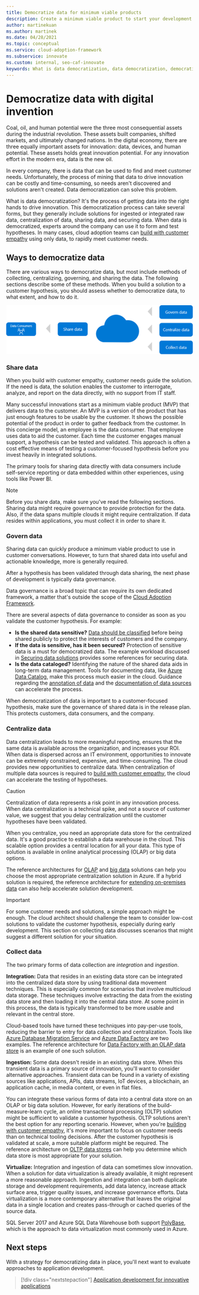 ```yaml
---
title: Democratize data for minimum viable products
description: Create a minimum viable product to start your development. Learn about data democratization, the process of getting data to test hypotheses and drive innovation.
author: martinekuan
ms.author: martinek
ms.date: 04/28/2021
ms.topic: conceptual
ms.service: cloud-adoption-framework
ms.subservice: innovate
ms.custom: internal, seo-caf-innovate
keywords: What is data democratization, data democratization, democratize data, minimum viable product, data centralization
---
```


# Democratize data with digital invention

Coal, oil, and human potential were the three most consequential assets during the industrial revolution. These assets built companies, shifted markets, and ultimately changed nations. In the digital economy, there are three equally important assets for innovation: data, devices, and human potential. These assets holds great innovation potential. For any innovation effort in the modern era, data is the new oil.

In every company, there is data that can be used to find and meet customer needs. Unfortunately, the process of mining that data to drive innovation can be costly and time-consuming, so needs aren't discovered and solutions aren't created. Data democratization can solve this problem.

What is data democratization? It's the process of getting data into the right hands to drive innovation. This democratization process can take several forms, but they generally include solutions for ingested or integrated raw data, centralization of data, sharing data, and securing data. When data is democratized, experts around the company can use it to form and test hypotheses. In many cases, cloud adoption teams can [build with customer empathy](./build.md) using only data, to rapidly meet customer needs.

## Ways to democratize data

There are various ways to democratize data, but most include methods of collecting, centralizing, governing, and sharing the data. The following sections describe some of these methods. When you build a solution to a customer hypothesis, you should assess whether to democratize data, to what extent, and how to do it.

![Process for democratizing data, shows these processes: govern, centralize, collect, and share data.](../../_images/innovate/democratize-data.png)

### Share data

When you build with customer empathy, customer needs guide the solution. If the need is data, the solution enables the customer to interrogate, analyze, and report on the data directly, with no support from IT staff.

Many successful innovations start as a minimum viable product (MVP) that delivers data to the customer. An MVP is a version of the product that has just enough features to be usable by the customer. It shows the possible potential of the product in order to gather feedback from the customer. In this concierge model, an employee is the data consumer. That employee uses data to aid the customer. Each time the customer engages manual support, a hypothesis can be tested and validated. This approach is often a cost effective means of testing a customer-focused hypothesis before you invest heavily in integrated solutions.

The primary tools for sharing data directly with data consumers include self-service reporting or data embedded within other experiences, using tools like Power BI.

> [!NOTE]
> Before you share data, make sure you've read the following sections. Sharing data might require governance to provide protection for the data. Also, if the data spans multiple clouds it might require centralization. If data resides within applications, you must collect it in order to share it.

### Govern data

Sharing data can quickly produce a minimum viable product to use in customer conversations. However, to turn that shared data into useful and actionable knowledge, more is generally required.

After a hypothesis has been validated through data sharing, the next phase of development is typically data governance.

Data governance is a broad topic that can require its own dedicated framework, a matter that's outside the scope of the [Cloud Adoption Framework](../../index.yml).

There are several aspects of data governance to consider as soon as you validate the customer hypothesis. For example:

- **Is the shared data sensitive?** [Data should be classified](../../govern/policy-compliance/data-classification.md) before being shared publicly to protect the interests of customers and the company.
- **If the data is sensitive, has it been secured?** Protection of sensitive data is a must for democratized data. The example workload discussed in [Securing data solutions](/azure/architecture/data-guide/scenarios/securing-data-solutions) provides some references for securing data.
- **Is the data cataloged?** Identifying the nature of the shared data aids in long-term data management. Tools for documenting data, like [Azure Data Catalog](https://azure.microsoft.com/services/data-catalog/), make this process much easier in the cloud. Guidance regarding the [annotation of data](/azure/data-catalog/data-catalog-how-to-annotate) and the [documentation of data sources](/azure/data-catalog/data-catalog-how-to-documentation) can accelerate the process.

When democratization of data is important to a customer-focused hypothesis, make sure the governance of shared data is in the release plan. This protects customers, data consumers, and the company.

### Centralize data

Data centralization leads to more meaningful reporting, ensures that the same data is available across the organization, and increases your ROI. When data is dispersed across an IT environment, opportunities to innovate can be extremely constrained, expensive, and time-consuming. The cloud provides new opportunities to centralize data. When centralization of multiple data sources is required to [build with customer empathy](./build.md), the cloud can accelerate the testing of hypotheses.

> [!CAUTION]
> Centralization of data represents a risk point in any innovation process. When data centralization is a technical spike, and not a source of customer value, we suggest that you delay centralization until the customer hypotheses have been validated.

When you centralize, you need an appropriate data store for the centralized data. It's a good practice to establish a data warehouse in the cloud. This scalable option provides a central location for all your data. This type of solution is available in online analytical processing (OLAP) or big data options.

The reference architectures for [OLAP](/azure/architecture/data-guide/relational-data/online-analytical-processing) and [big data](/azure/architecture/data-guide/big-data/) solutions can help you choose the most appropriate centralization solution in Azure. If a hybrid solution is required, the reference architecture for [extending on-premises data](/azure/architecture/data-guide/scenarios/hybrid-on-premises-and-cloud) can also help accelerate solution development.

> [!IMPORTANT]
> For some customer needs and solutions, a simple approach might be enough. The cloud architect should challenge the team to consider low-cost solutions to validate the customer hypothesis, especially during early development. This section on collecting data discusses scenarios that might suggest a different solution for your situation.

### Collect data

The two primary forms of data collection are *integration* and *ingestion*.

**Integration:** Data that resides in an existing data store can be integrated into the centralized data store by using traditional data movement techniques. This is especially common for scenarios that involve multicloud data storage. These techniques involve extracting the data from the existing data store and then loading it into the central data store. At some point in this process, the data is typically transformed to be more usable and relevant in the central store.

Cloud-based tools have turned these techniques into pay-per-use tools, reducing the barrier to entry for data collection and centralization. Tools like [Azure Database Migration Service](https://azure.microsoft.com/services/database-migration/) and [Azure Data Factory](https://azure.microsoft.com/services/data-factory/) are two examples. The reference architecture for [Data Factory with an OLAP data store](/azure/architecture/data-guide/relational-data/etl) is an example of one such solution.

**Ingestion:** Some data doesn't reside in an existing data store. When this transient data is a primary source of innovation, you'll want to consider alternative approaches. Transient data can be found in a variety of existing sources like applications, APIs, data streams, IoT devices, a blockchain, an application cache, in media content, or even in flat files.

You can integrate these various forms of data into a central data store on an OLAP or big data solution. However, for early iterations of the build-measure-learn cycle, an online transactional processing (OLTP) solution might be sufficient to validate a customer hypothesis. OLTP solutions aren't the best option for any reporting scenario. However, when you're [building with customer empathy](./build.md), it's more important to focus on customer needs than on technical tooling decisions. After the customer hypothesis is validated at scale, a more suitable platform might be required. The reference architecture on [OLTP data stores](/azure/architecture/data-guide/relational-data/online-transaction-processing) can help you determine which data store is most appropriate for your solution.

**Virtualize:** Integration and ingestion of data can sometimes slow innovation. When a solution for data virtualization is already available, it might represent a more reasonable approach. Ingestion and integration can both duplicate storage and development requirements, add data latency, increase attack surface area, trigger quality issues, and increase governance efforts. Data virtualization is a more contemporary alternative that leaves the original data in a single location and creates pass-through or cached queries of the source data.

SQL Server 2017 and Azure SQL Data Warehouse both support [PolyBase](/sql/relational-databases/polybase/polybase-guide), which is the approach to data virtualization most commonly used in Azure.

## Next steps

With a strategy for democratizing data in place, you'll next want to evaluate approaches to application development.

> [!div class="nextstepaction"]
> [Application development for innovative applications](./apps.md)
